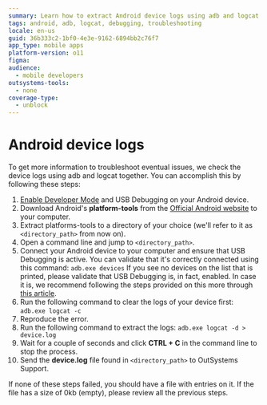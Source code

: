 ```yaml
---
summary: Learn how to extract Android device logs using adb and logcat to troubleshoot issues with OutSystems 11 (O11).
tags: android, adb, logcat, debugging, troubleshooting
locale: en-us
guid: 36b333c2-1bf0-4e3e-9162-6894bb2c76f7
app_type: mobile apps
platform-version: o11
figma:
audience:
  - mobile developers
outsystems-tools:
  - none
coverage-type:
  - unblock
---
```


# Android device logs

To get more information to troubleshoot eventual issues, we check the device logs using adb and logcat together. You can accomplish this by following these steps:

1. [Enable Developer Mode](https://developer.android.com/studio/debug/dev-options#enable) and USB Debugging on your Android device.
1. Download Android's **platform-tools** from the [Official Android website](https://developer.android.com/studio/releases/platform-tools.html) to your computer.
1. Extract platforms-tools to a directory of your choice (we'll refer to it as `<directory_path>` from now on).
1. Open a command line and jump to `<directory_path>`.
1. Connect your Android device to your computer and ensure that USB Debugging is active. You can validate that it's correctly connected using this command:
`adb.exe devices`
If you see no devices on the list that is printed, please validate that USB Debugging is, in fact, enabled. In case it is, we recommend following the steps provided on this more through [this article](https://www.howtogeek.com/125769/how-to-install-and-use-abd-the-android-debug-bridge-utility/).
1. Run the following command to clear the logs of your device first:
`adb.exe logcat -c`
1. Reproduce the error.
1. Run the following command to extract the logs:
`adb.exe logcat -d > device.log`
1. Wait for a couple of seconds and click **CTRL + C** in the command line to stop the process.
1. Send the **device.log** file found in `<directory_path>` to OutSystems Support.

If none of these steps failed, you should have a file with entries on it. If the file has a size of 0kb (empty), please review all the previous steps.
